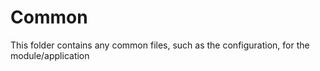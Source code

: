 # Common
This folder contains any common files, such as the configuration, for the module/application
